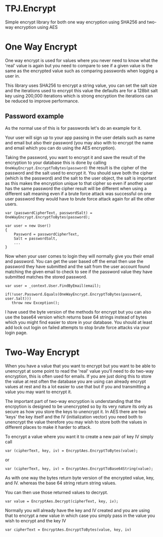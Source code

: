 # TPJ.Encrypt
Simple encrypt library for both one way encryption using SHA256 and two-way encryption using AES 

# One Way Encrypt
One way encrypt is used for values where you never need to know what the 'real' value is again but you need to compare to see if a given value is the same as the encrypted value such as comparing passwords when logging a user in.

This library uses SHA256 to encrypt a string value, you can set the salt size and the iterations used to encrypt this value the defaults are for a 128bit salt key using 200,000 iterations which is strong encryption the iterations can be reduced to improve performance.

## Password example
As the normal use of this is for passwords let's do an example for it.

Your user will sign up to your app passing in the user details such as name and email but also their password (you may also with to encrypt the name and email which you can do using the AES encryption). 

Taking the password, you want to encrypt it and save the result of the encryption to your database this is done by calling `OneWayEncrypt.EncryptToBytes(password)` the result is the cipher of the password and the salt used to encrypt it. You should save both the cipher (which is the password) and the salt to the user object, the salt is important as this makes the encryption unique to that cipher so even if another user has the same password the cipher result will be different when using a different salt meaning even if a brute force attack was successful on one user password they would have to brute force attack again for all the other users.

```
var (passwordCipherText, passwordSalt) = OneWayEncrypt.EncryptToBytes(password);

var user = new User() 
{
    Password = passwordCipherText,
    Salt = passwordSalt,
    ...
}
```

Now when your user comes to login they will normally give you their email and password. You can get the user based off the email then use the password they have submitted and the salt from the user account found matching the given email to check to see if the password value they have submitted matches the stored password.

```
var user = _context.User.FindByEmail(email);

if(!user.Password.Equals(OneWayEncrypt.EncryptToBytes(password, user.Salt)))
   throw new Exception();
```

I have used the byte version of the methods for encrypt but you can also use the base64 version which returns base 64 strings instead of bytes which you might find easier to store in your database. You should at least add lock out login on failed attempts to stop brute force attacks via your login page.

# Two-Way Encrypt
When you have a value that you want to encrypt but you want to be able to unencrypt at some point to read the 'real' value you'll need to do two-way encryption, this is often used for emails. If you are just doing this to store the value at rest often the database you are using can already encrypt values at rest and its a lot easier to use that but if you and transmitting a value you may want to encrypt it.

The important part of two-way encryption is understanding that the encrpytion is designed to be unencrypted so by its very nature its only as secure as how you store the keys to unencrypt it. In AES there are two 'keys' the key itself and the IV (initialization vector) you need both to unencrypt the value therefore you may wish to store both the values in different places to make it harder to attack.

To encrypt a value where you want it to create a new pair of key IV simply call 
```
var (cipherText, key, iv) = EncryptAes.EncryptToBytes(value);
```
or 

```
var (cipherText, key, iv) = EncryptAes.EncryptToBase64String(value);
```

As with one way the bytes return byte version of the encrypted value, key, and IV. whereas the base 64 string return string values.

You can then use those returned values to decrypt.
```
var value = EncryptAes.Decrypt(cipherText, key, iv);
```

Normally you will already have the key and IV created and you are using that to encrypt a new value in which case you simply pass in the value you wish to encrypt and the key IV

```
var cipherText = EncryptAes.EncryptToBytes(value, key, iv)
```